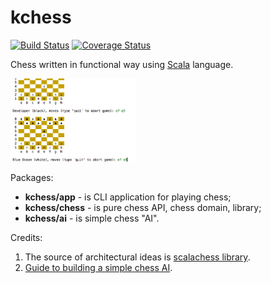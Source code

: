 kchess
======

[![Build Status](https://travis-ci.org/krasun/kchess.svg?branch=master)](https://travis-ci.org/krasun/kchess)
[![Coverage Status](https://coveralls.io/repos/github/krasun/kchess/badge.svg?branch=master)](https://coveralls.io/github/krasun/kchess?branch=master)

Chess written in functional way using [Scala](https://www.scala-lang.org/) language.

<img src="./doc/screenshot.png" alt="Screenshot" width="200" />

Packages:

* **kchess/app** - is CLI application for playing chess;
* **kchess/chess** - is pure chess API, chess domain, library;
* **kchess/ai** - is simple chess "AI".

Credits:

1. The source of architectural ideas is [scalachess library](https://github.com/ornicar/scalachess). 
2. [Guide to building a simple chess AI](https://medium.freecodecamp.org/simple-chess-ai-step-by-step-1d55a9266977).